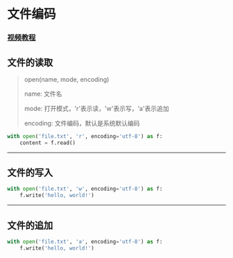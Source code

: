 # 文件编码

### [视频教程](https://www.bilibili.com/video/BV1qW4y1a7fU?spm_id_from=333.788.videopod.episodes&vd_source=b5c04f54b8a7ce0b4d5deef9989f7f9f&p=85)

## 文件的读取

> open(name, mode, encoding)
> 
> name: 文件名
> 
> mode: 打开模式，'r'表示读，'w'表示写，'a'表示追加
> 
> encoding: 文件编码，默认是系统默认编码

```python
with open('file.txt', 'r', encoding='utf-8') as f:
    content = f.read()
```

---

## 文件的写入

```python
with open('file.txt', 'w', encoding='utf-8') as f:
    f.write('hello, world!')
```

---

## 文件的追加

```python
with open('file.txt', 'a', encoding='utf-8') as f:
    f.write('hello, world!')
```
